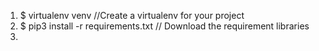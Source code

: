 1) $ virtualenv venv  //Create a virtualenv for your project 
2) $ pip3 install -r requirements.txt // Download the requirement libraries
3) 